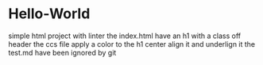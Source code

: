 # Hello-World
simple html project with linter
the index.html have an h1 with a class off header
the ccs file apply a color to the h1 center align it and underlign it
the test.md have been ignored by git 